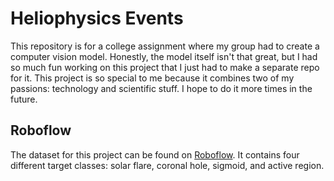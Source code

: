 # Heliophysics Events

This repository is for a college assignment where my group had to create a computer vision model.
Honestly, the model itself isn't that great, but I had so much fun working on this project that I just had to make a separate repo for it. 
This project is so special to me because it combines two of my passions: technology and scientific stuff. I hope to do it more times in the future.

## Roboflow

The dataset for this project can be found on [Roboflow](https://universe.roboflow.com/blackout-lazqw/heliophysics-events). It contains four different target classes: solar flare, coronal hole, sigmoid, and active region.
